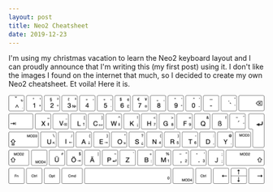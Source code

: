 ```yaml
---
layout: post 
title: Neo2 Cheatsheet
date: 2019-12-23
---
```


I'm using my christmas vacation to learn the Neo2 keyboard layout and I can 
proudly announce that I'm writing this (my first post) using it. I don't like
the images I found on the internet that much, so I decided to create my own 
Neo2 cheatsheet. Et voila! Here it is.

![Neo2 Cheatsheet](/neo.png)

